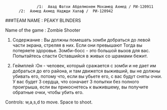                   /1:  Авад Фатхи Абделмонем Мохамед Ахмед / РИ-120911
          /2:  Ахмед Ахмед Наджди Халаф /  РИ-120942



###TEAM NAME : PEAKY BLINDERS                        


Name of the game : Zombie Shooter


1)  Содержание : Вы должны помешать зомби добраться до левой части экрана, стреляя в них. Если они превышают 
Тогда вы потеряете здоровье. Зомби-босс - это большой вызов для вас. Попытайтесь спасти
Оставшийся в живых со шрамами бежит.
  


2) Геймплей :Он - человек, который сражается с зомби и не дает им добраться до его района, и там движется выживший, вы не должны убивать его, потому что, если вы убьете его, с вас будут сняты очки. У вас будет 3 сердца, что означает 3 попытки без полного проигрыша, если вы прикоснетесь к выжившему, вы получите обратные очки, чтобы убить его.



Controls:
w,a,s,d to move.
Space to shoot.
